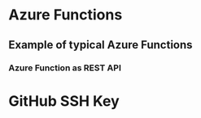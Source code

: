 # Azure Functions

## Example of typical Azure Functions

### Azure Function as REST API

# GitHub SSH Key

